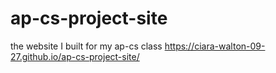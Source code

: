 # ap-cs-project-site
the website I built for my ap-cs class
https://ciara-walton-09-27.github.io/ap-cs-project-site/
